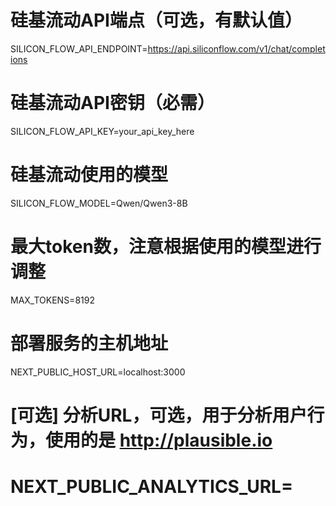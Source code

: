 # 硅基流动API端点（可选，有默认值）
SILICON_FLOW_API_ENDPOINT=https://api.siliconflow.com/v1/chat/completions

# 硅基流动API密钥（必需）
SILICON_FLOW_API_KEY=your_api_key_here 

# 硅基流动使用的模型
SILICON_FLOW_MODEL=Qwen/Qwen3-8B

# 最大token数，注意根据使用的模型进行调整
MAX_TOKENS=8192

# 部署服务的主机地址
NEXT_PUBLIC_HOST_URL=localhost:3000

# [可选] 分析URL，可选，用于分析用户行为，使用的是 http://plausible.io
# NEXT_PUBLIC_ANALYTICS_URL=